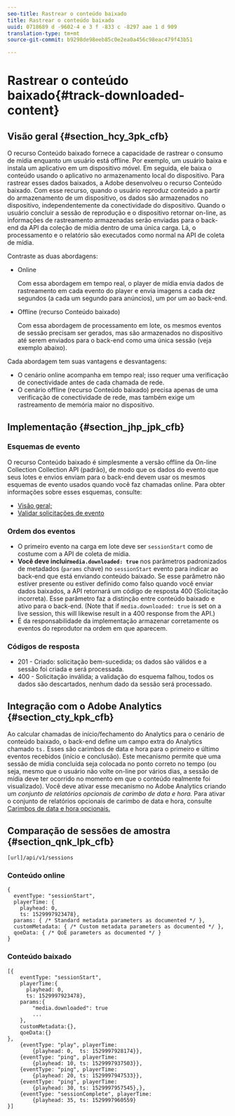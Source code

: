 ```yaml
---
seo-title: Rastrear o conteúdo baixado
title: Rastrear o conteúdo baixado
uuid: 0718689 d -9602-4 e 3 f -833 c -8297 aae 1 d 909
translation-type: tm+mt
source-git-commit: b9298de98eeb85c0e2ea0a456c98eac479f43b51

---
```



# Rastrear o conteúdo baixado{#track-downloaded-content}

## Visão geral {#section_hcy_3pk_cfb}

O recurso Conteúdo baixado fornece a capacidade de rastrear o consumo de mídia enquanto um usuário está offline. Por exemplo, um usuário baixa e instala um aplicativo em um dispositivo móvel. Em seguida, ele baixa o conteúdo usando o aplicativo no armazenamento local do dispositivo. Para rastrear esses dados baixados, a Adobe desenvolveu o recurso Conteúdo baixado. Com esse recurso, quando o usuário reproduz conteúdo a partir do armazenamento de um dispositivo, os dados são armazenados no dispositivo, independentemente da conectividade do dispositivo. Quando o usuário concluir a sessão de reprodução e o dispositivo retornar on-line, as informações de rastreamento armazenadas serão enviadas para o back-end da API da coleção de mídia dentro de uma única carga. Lá, o processamento e o relatório são executados como normal na API de coleta de mídia.

Contraste as duas abordagens:

* Online

   Com essa abordagem em tempo real, o player de mídia envia dados de rastreamento em cada evento do player e envia imagens a cada dez segundos (a cada um segundo para anúncios), um por um ao back-end.

* Offline (recurso Conteúdo baixado)

   Com essa abordagem de processamento em lote, os mesmos eventos de sessão precisam ser gerados, mas são armazenados no dispositivo até serem enviados para o back-end como uma única sessão (veja exemplo abaixo).

Cada abordagem tem suas vantagens e desvantagens:
* O cenário online acompanha em tempo real; isso requer uma verificação de conectividade antes de cada chamada de rede.
* O cenário offline (recurso Conteúdo baixado) precisa apenas de uma verificação de conectividade de rede, mas também exige um rastreamento de memória maior no dispositivo.

## Implementação {#section_jhp_jpk_cfb}

### Esquemas de evento

O recurso Conteúdo baixado é simplesmente a versão offline da On-line Collection Collection API (padrão), de modo que os dados do evento que seus lotes e envios enviam para o back-end devem usar os mesmos esquemas de evento usados quando você faz chamadas online. Para obter informações sobre esses esquemas, consulte:
* [Visão geral;](/help/media-collection-api/mc-api-overview.md)
* [Validar solicitações de evento](/help/media-collection-api/mc-api-impl/mc-api-validate-reqs.md)

### Ordem dos eventos

* O primeiro evento na carga em lote deve ser `sessionStart` como de costume com a API de coleta de mídia.
* **Você deve incluir`media.downloaded: true`** nos parâmetros padronizados de metadados (`params` chave) no `sessionStart` evento para indicar ao back-end que está enviando conteúdo baixado. Se esse parâmetro não estiver presente ou estiver definido como falso quando você enviar dados baixados, a API retornará um código de resposta 400 (Solicitação incorreta). Esse parâmetro faz a distinção entre conteúdo baixado e ativo para o back-end. (Note that if `media.downloaded: true` is set on a live session, this will likewise result in a 400 response from the API.)
* É da responsabilidade da implementação armazenar corretamente os eventos do reprodutor na ordem em que aparecem.

### Códigos de resposta

* 201 - Criado: solicitação bem-sucedida; os dados são válidos e a sessão foi criada e será processada.
* 400 - Solicitação inválida; a validação do esquema falhou, todos os dados são descartados, nenhum dado da sessão será processado.

## Integração com o Adobe Analytics {#section_cty_kpk_cfb}

Ao calcular chamadas de início/fechamento do Analytics para o cenário de conteúdo baixado, o back-end define um campo extra do Analytics chamado `ts.` Esses são carimbos de data e hora para o primeiro e último eventos recebidos (início e conclusão). Este mecanismo permite que uma sessão de mídia concluída seja colocada no ponto correto no tempo (ou seja, mesmo que o usuário não volte on-line por vários dias, a sessão de mídia deve ter ocorrido no momento em que o conteúdo realmente foi visualizado). Você deve ativar esse mecanismo no Adobe Analytics criando um _conjunto de relatórios opcionais de carimbo de data e hora._ Para ativar o conjunto de relatórios opcionais de carimbo de data e hora, consulte [Carimbos de data e hora opcionais.](https://docs.adobe.com/content/help/en/analytics/admin/admin-tools/timestamp-optional.html)

## Comparação de sessões de amostra {#section_qnk_lpk_cfb}

```
[url]/api/v1/sessions
```

### Conteúdo online

```
{ 
  eventType: "sessionStart", 
  playerTime: { 
    playhead: 0,  
    ts: 1529997923478},  
  params: { /* Standard metadata parameters as documented */ },  
  customMetadata: { /* Custom metadata parameters as documented */ },  
  qoeData: { /* QoE parameters as documented */ } 
}
```

### Conteúdo baixado

```
[{ 
    eventType: "sessionStart", 
    playerTime:{
      playhead: 0, 
      ts: 1529997923478},  
    params:{
        "media.downloaded": true
        ...
    }, 
    customMetadata:{},  
    qoeData:{} 
}, 
    {eventType: "play", playerTime:
        {playhead: 0,  ts: 1529997928174}}, 
    {eventType: "ping", playerTime:
        {playhead: 10, ts: 1529997937503}}, 
    {eventType: "ping", playerTime:
        {playhead: 20, ts: 1529997947533}}, 
    {eventType: "ping", playerTime:
        {playhead: 30, ts: 1529997957545},}, 
    {eventType: "sessionComplete", playerTime:
        {playhead: 35, ts: 1529997960559} 
}]
```

